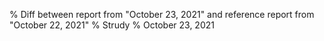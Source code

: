 % Diff between report from "October 23, 2021" and reference report from "October 22, 2021"
% Strudy
% October 23, 2021


